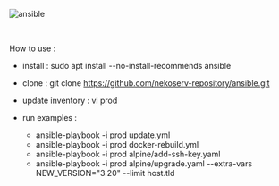 ![ansible](https://repository-images.githubusercontent.com/565076259/4f957f08-4bbf-4e70-bb91-ed09ef847422)

<br />

How to use :

- install : sudo apt install --no-install-recommends ansible

- clone : git clone https://github.com/nekoserv-repository/ansible.git

- update inventory : vi prod

- run examples :
  - ansible-playbook -i prod update.yml
  - ansible-playbook -i prod docker-rebuild.yml
  - ansible-playbook -i prod alpine/add-ssh-key.yaml
  - ansible-playbook -i prod alpine/upgrade.yaml --extra-vars NEW_VERSION="3.20" --limit host.tld
